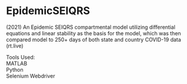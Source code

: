 # EpidemicSEIQRS
(2021) An Epidemic SEIQRS compartmental model utilizing differential equations and linear stability as the basis for the model, which was then compared model to 250+ days of both state and country COVID-19 data (rt.live) 

Tools Used:  
MATLAB  
Python  
Selenium Webdriver
